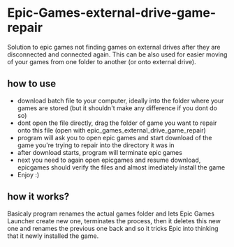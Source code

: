 # Epic-Games-external-drive-game-repair

Solution to epic games not finding games on external drives after they are disconnected and connected again.
This can be also used for easier moving of your games from one folder to another (or onto external drive).

## how to use
- download batch file to your computer, ideally into the folder where your games are stored (but it shouldn't make any difference if you dont do so)
- dont open the file directly, drag the folder of game you want to repair onto this file (open with epic_games_external_drive_game_repair)
- program will ask you to open epic games and start download of the game you're trying to repair into the directory it was in
- after download starts, program will terminate epic games
- next you need to again open epicgames and resume download, epicgames should verify the files and almost imediately install the game
- Enjoy :)

## how it works?
Basicaly program renames the actual games folder and lets Epic Games Launcher create new one, terminates the process, then it deletes this new one and renames the previous one back and so it tricks Epic into thinking that it newly installed the game.
